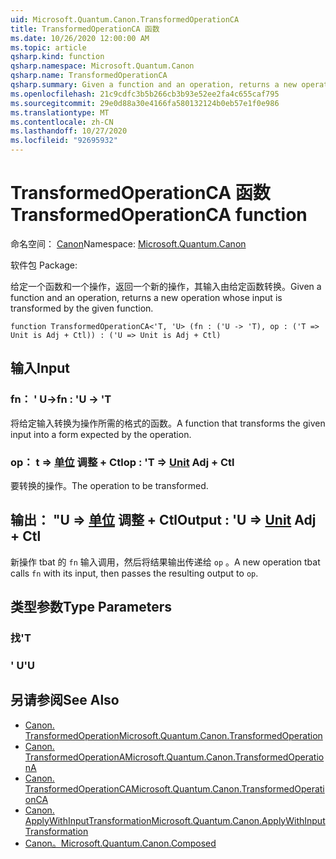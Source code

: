 ```yaml
---
uid: Microsoft.Quantum.Canon.TransformedOperationCA
title: TransformedOperationCA 函数
ms.date: 10/26/2020 12:00:00 AM
ms.topic: article
qsharp.kind: function
qsharp.namespace: Microsoft.Quantum.Canon
qsharp.name: TransformedOperationCA
qsharp.summary: Given a function and an operation, returns a new operation whose input is transformed by the given function.
ms.openlocfilehash: 21c9cdfc3b5b266cb3b93e52ee2fa4c655caf795
ms.sourcegitcommit: 29e0d88a30e4166fa580132124b0eb57e1f0e986
ms.translationtype: MT
ms.contentlocale: zh-CN
ms.lasthandoff: 10/27/2020
ms.locfileid: "92695932"
---
```

# <a name="transformedoperationca-function"></a><span data-ttu-id="7cf36-102">TransformedOperationCA 函数</span><span class="sxs-lookup"><span data-stu-id="7cf36-102">TransformedOperationCA function</span></span>

<span data-ttu-id="7cf36-103">命名空间： [Canon](xref:Microsoft.Quantum.Canon)</span><span class="sxs-lookup"><span data-stu-id="7cf36-103">Namespace: [Microsoft.Quantum.Canon](xref:Microsoft.Quantum.Canon)</span></span>

<span data-ttu-id="7cf36-104">软件包 [](https://nuget.org/packages/)</span><span class="sxs-lookup"><span data-stu-id="7cf36-104">Package: [](https://nuget.org/packages/)</span></span>


<span data-ttu-id="7cf36-105">给定一个函数和一个操作，返回一个新的操作，其输入由给定函数转换。</span><span class="sxs-lookup"><span data-stu-id="7cf36-105">Given a function and an operation, returns a new operation whose input is transformed by the given function.</span></span>

```qsharp
function TransformedOperationCA<'T, 'U> (fn : ('U -> 'T), op : ('T => Unit is Adj + Ctl)) : ('U => Unit is Adj + Ctl)
```


## <a name="input"></a><span data-ttu-id="7cf36-106">输入</span><span class="sxs-lookup"><span data-stu-id="7cf36-106">Input</span></span>

### <a name="fn--u---t"></a><span data-ttu-id="7cf36-107">fn： ' U-></span><span class="sxs-lookup"><span data-stu-id="7cf36-107">fn : 'U -> 'T</span></span>

<span data-ttu-id="7cf36-108">将给定输入转换为操作所需的格式的函数。</span><span class="sxs-lookup"><span data-stu-id="7cf36-108">A function that transforms the given input into a form expected by the operation.</span></span>


### <a name="op--t--unit-adj--ctl"></a><span data-ttu-id="7cf36-109">op： t => [单位](xref:microsoft.quantum.lang-ref.unit) 调整 + Ctl</span><span class="sxs-lookup"><span data-stu-id="7cf36-109">op : 'T => [Unit](xref:microsoft.quantum.lang-ref.unit) Adj + Ctl</span></span>

<span data-ttu-id="7cf36-110">要转换的操作。</span><span class="sxs-lookup"><span data-stu-id="7cf36-110">The operation to be transformed.</span></span>



## <a name="output--u--unit-adj--ctl"></a><span data-ttu-id="7cf36-111">输出： "U => [单位](xref:microsoft.quantum.lang-ref.unit) 调整 + Ctl</span><span class="sxs-lookup"><span data-stu-id="7cf36-111">Output : 'U => [Unit](xref:microsoft.quantum.lang-ref.unit) Adj + Ctl</span></span>

<span data-ttu-id="7cf36-112">新操作 tbat 的 `fn` 输入调用，然后将结果输出传递给 `op` 。</span><span class="sxs-lookup"><span data-stu-id="7cf36-112">A new operation tbat calls `fn` with its input, then passes the resulting output to `op`.</span></span>

## <a name="type-parameters"></a><span data-ttu-id="7cf36-113">类型参数</span><span class="sxs-lookup"><span data-stu-id="7cf36-113">Type Parameters</span></span>

### <a name="t"></a><span data-ttu-id="7cf36-114">找</span><span class="sxs-lookup"><span data-stu-id="7cf36-114">'T</span></span>


### <a name="u"></a><span data-ttu-id="7cf36-115">' U</span><span class="sxs-lookup"><span data-stu-id="7cf36-115">'U</span></span>



## <a name="see-also"></a><span data-ttu-id="7cf36-116">另请参阅</span><span class="sxs-lookup"><span data-stu-id="7cf36-116">See Also</span></span>

- [<span data-ttu-id="7cf36-117">Canon. TransformedOperation</span><span class="sxs-lookup"><span data-stu-id="7cf36-117">Microsoft.Quantum.Canon.TransformedOperation</span></span>](xref:Microsoft.Quantum.Canon.TransformedOperation)
- [<span data-ttu-id="7cf36-118">Canon. TransformedOperationA</span><span class="sxs-lookup"><span data-stu-id="7cf36-118">Microsoft.Quantum.Canon.TransformedOperationA</span></span>](xref:Microsoft.Quantum.Canon.TransformedOperationA)
- [<span data-ttu-id="7cf36-119">Canon. TransformedOperationCA</span><span class="sxs-lookup"><span data-stu-id="7cf36-119">Microsoft.Quantum.Canon.TransformedOperationCA</span></span>](xref:Microsoft.Quantum.Canon.TransformedOperationCA)
- [<span data-ttu-id="7cf36-120">Canon. ApplyWithInputTransformation</span><span class="sxs-lookup"><span data-stu-id="7cf36-120">Microsoft.Quantum.Canon.ApplyWithInputTransformation</span></span>](xref:Microsoft.Quantum.Canon.ApplyWithInputTransformation)
- [<span data-ttu-id="7cf36-121">Canon。</span><span class="sxs-lookup"><span data-stu-id="7cf36-121">Microsoft.Quantum.Canon.Composed</span></span>](xref:Microsoft.Quantum.Canon.Composed)